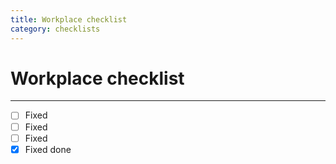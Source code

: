 ```yaml
---
title: Workplace checklist
category: checklists
---
```

# Workplace checklist

---

* [ ] Fixed
* [ ] Fixed
* [ ] Fixed
* [x] Fixed done
